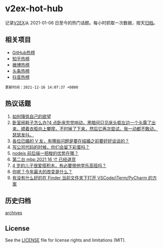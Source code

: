 # v2ex-hot-hub

 记录[V2EX](https://www.v2ex.com/)从 2021-01-06 日至今的热门话题。每小时抓取一次数据，按天[归档](archives)。
 
 ## 相关项目

- [GitHub热榜](https://github.com/lonnyzhang423/github-hot-hub)
- [知乎热榜](https://github.com/lonnyzhang423/zhihu-hot-hub)
- [微博热榜](https://github.com/lonnyzhang423/weibo-hot-hub)
- [头条热榜](https://github.com/lonnyzhang423/toutiao-hot-hub)
- [抖音热榜](https://github.com/lonnyzhang423/douyin-hot-hub)


 `更新时间：2021-12-16 14:07:37 +0800`

## 热议话题

1. [如何降低自己的欲望](https://www.v2ex.com/t/822478)
1. [卧室闹耗子怎么办?4 点卧床忽觉响动，黑暗间只见床头柜左边一个头露了出来，顺着衣柜向上攀爬，不时掉了下来，然后它再次尝试。我一动都不敢动，瑟瑟发抖。](https://www.v2ex.com/t/822500)
1. [各位已婚的 V 友，有哪些问题是要在结婚之前要好好谈谈的？](https://www.v2ex.com/t/822498)
1. [写公司代码的时候，你们会留下彩蛋吗？](https://www.v2ex.com/t/822562)
1. [nodejs 前后端一把梭的优势在哪？](https://www.v2ex.com/t/822487)
1. [第二台 mbp 2021 16 寸 已经退货](https://www.v2ex.com/t/822517)
1. [4 岁的儿子很爱搭积木，有必要带他学乐高班吗？](https://www.v2ex.com/t/822507)
1. [你呢？今年最大的改变是什么？](https://www.v2ex.com/t/822553)
1. [有没有什么好的在 Finder 当前文件夹下打开 VSCode/iTerm/PyCharm 的方案](https://www.v2ex.com/t/822413)

## 历史归档

[archives](archives)

## License

See the [LICENSE](LICENSE) file for license rights and limitations (MIT).
